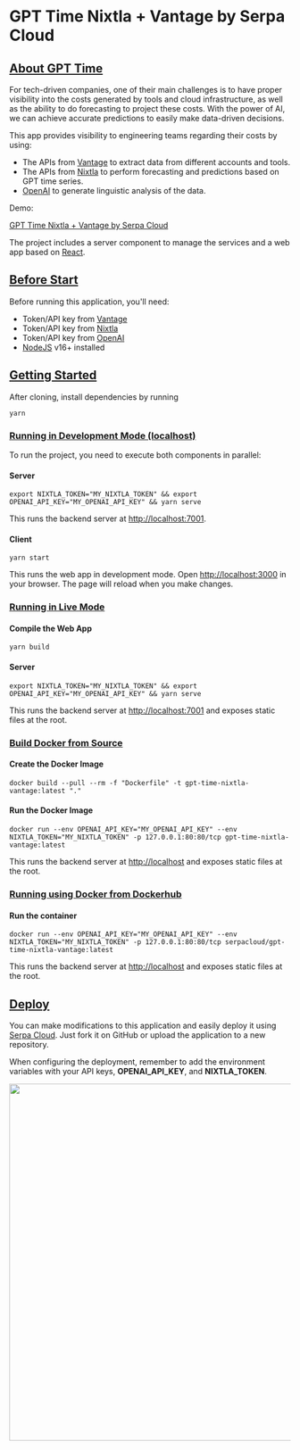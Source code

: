 # GPT Time Nixtla + Vantage by Serpa Cloud

## [About GPT Time](#about)

For tech-driven companies, one of their main challenges is to have proper visibility into the costs generated by tools and cloud infrastructure, as well as the ability to do forecasting to project these costs. With the power of AI, we can achieve accurate predictions to easily make data-driven decisions.

This app provides visibility to engineering teams regarding their costs by using:

- The APIs from [Vantage](https://www.vantage.sh/) to extract data from different accounts and tools.
- The APIs from [Nixtla](https://docs.nixtla.io/) to perform forecasting and predictions based on GPT time series.
- [OpenAI](https://openai.com/) to generate linguistic analysis of the data.

Demo:

[GPT Time Nixtla + Vantage by Serpa Cloud](https://nixtla--nixtla-vantage-webapp--nixtla-web-app.cdn.sierranegra.cloud/)

The project includes a server component to manage the services and a web app based on [React](https://react.dev/).

## [Before Start](#before-start)

Before running this application, you'll need:

- Token/API key from [Vantage](https://www.vantage.sh/)
- Token/API key from [Nixtla](https://docs.nixtla.io/)
- Token/API key from [OpenAI](https://openai.com/)
- [NodeJS](https://nodejs.org/) v16+ installed

## [Getting Started](#getting-started)

After cloning, install dependencies by running

```
yarn
```

### [Running in Development Mode (localhost)](#development-mode)

To run the project, you need to execute both components in parallel:

#### Server

```
export NIXTLA_TOKEN="MY_NIXTLA_TOKEN" && export OPENAI_API_KEY="MY_OPENAI_API_KEY" && yarn serve
```

This runs the backend server at [http://localhost:7001](http://localhost:7001).

#### Client

```
yarn start
```

This runs the web app in development mode. Open [http://localhost:3000](http://localhost:3000) in your browser. The page will reload when you make changes.

### [Running in Live Mode](#live-mode)

#### Compile the Web App

```
yarn build
```

#### Server

```
export NIXTLA_TOKEN="MY_NIXTLA_TOKEN" && export OPENAI_API_KEY="MY_OPENAI_API_KEY" && yarn serve
```

This runs the backend server at [http://localhost:7001](http://localhost:7001) and exposes static files at the root.

### [Build Docker from Source](#docker-from-source)

#### Create the Docker Image

```
docker build --pull --rm -f "Dockerfile" -t gpt-time-nixtla-vantage:latest "."
```

#### Run the Docker Image

```
docker run --env OPENAI_API_KEY="MY_OPENAI_API_KEY" --env NIXTLA_TOKEN="MY_NIXTLA_TOKEN" -p 127.0.0.1:80:80/tcp gpt-time-nixtla-vantage:latest
```

This runs the backend server at [http://localhost](http://localhost) and exposes static files at the root.

### [Running using Docker from Dockerhub](#docker)

#### Run the container

```
docker run --env OPENAI_API_KEY="MY_OPENAI_API_KEY" --env NIXTLA_TOKEN="MY_NIXTLA_TOKEN" -p 127.0.0.1:80:80/tcp serpacloud/gpt-time-nixtla-vantage:latest
```

This runs the backend server at [http://localhost](http://localhost) and exposes static files at the root.

## [Deploy](#deploy)

You can make modifications to this application and easily deploy it using [Serpa Cloud](https://serpa.cloud). Just fork it on GitHub or upload the application to a new repository.

When configuring the deployment, remember to add the environment variables with your API keys, **OPENAI_API_KEY**, and **NIXTLA_TOKEN**.

<img src="https://static.serpa.cloud/6b14af70-3e69-11ee-9672-0f38f31afbc3/640/0/0/serpa-deploy" width="640" />
